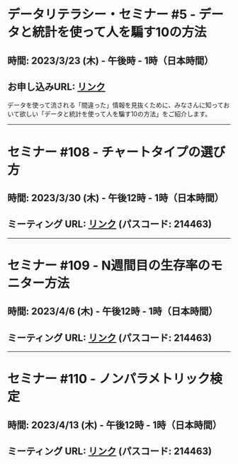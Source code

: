 # データリテラシー・セミナー #5 - データと統計を使って人を騙す10の方法

## 時間: 2023/3/23 (木) - 午後時 - 1時（日本時間）

## お申し込みURL: [リンク](https://exploratory.io/note/exploratory/Exploratory-2-in-3-23-mrC1hWw0) 

データを使って流される「間違った」情報を見抜くために、みなさんに知っておいて欲しい「データと統計を使って人を騙す10の方法」をご紹介します。

---

# セミナー #108 - チャートタイプの選び方

## 時間: 2023/3/30 (木) - 午後12時 - 1時（日本時間）

## ミーティング URL: [リンク](https://us02web.zoom.us/j/331585134?pwd=VGVyeXBRWjFMT2hESFdhSU45Z2d0dz09) (パスコード: 214463)

---

# セミナー #109 - N週間目の生存率のモニター方法

## 時間: 2023/4/6 (木) - 午後12時 - 1時（日本時間）

## ミーティング URL: [リンク](https://us02web.zoom.us/j/331585134?pwd=VGVyeXBRWjFMT2hESFdhSU45Z2d0dz09) (パスコード: 214463)

---

# セミナー #110 - ノンパラメトリック検定

## 時間: 2023/4/13 (木) - 午後12時 - 1時（日本時間）

## ミーティング URL: [リンク](https://us02web.zoom.us/j/331585134?pwd=VGVyeXBRWjFMT2hESFdhSU45Z2d0dz09) (パスコード: 214463)

